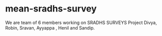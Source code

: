 # mean-sradhs-survey
We are team of 6 members working on SRADHS SURVEYS Project
Divya, Robin, Sravan, Ayyappa , Henil and Sandip.

